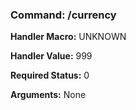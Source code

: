### Command: /currency

**Handler Macro:** UNKNOWN

**Handler Value:** 999

**Required Status:** 0

**Arguments:**
None
